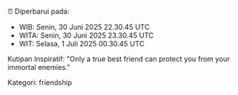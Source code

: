 ⏰ Diperbarui pada:
- WIB: Senin, 30 Juni 2025 22.30.45 UTC
- WITA: Senin, 30 Juni 2025 23.30.45 UTC
- WIT: Selasa, 1 Juli 2025 00.30.45 UTC

Kutipan Inspiratif:
"Only a true best friend can protect you from your immortal enemies."


Kategori: friendship

